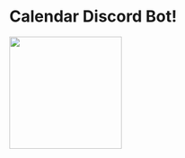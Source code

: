 # Calendar Discord Bot!
<img src="https://www.freeiconspng.com/thumbs/calendar-image-png/calendar-image-png-3.png" width="200" height="200" />


